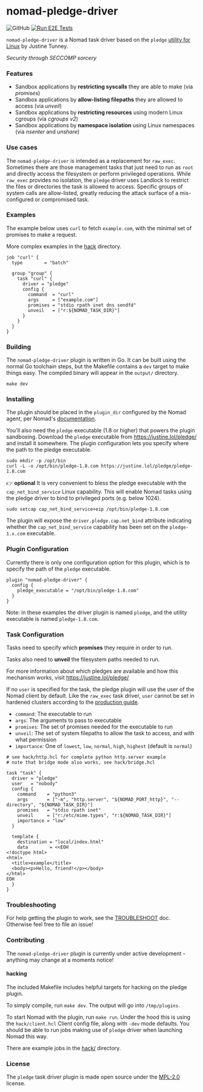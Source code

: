 # nomad-pledge-driver

![GitHub](https://img.shields.io/github/license/shoenig/nomad-pledge-driver?style=flat-square)
[![Run E2E Tests](https://github.com/shoenig/nomad-pledge-driver/actions/workflows/e2e.yaml/badge.svg)](https://github.com/shoenig/nomad-pledge-driver/actions/workflows/e2e.yaml)

`nomad-pledge-driver` is a Nomad task driver based on the `pledge` [utility for Linux](https://justine.lol/pledge/) by Justine Tunney.

*Security through SECCOMP sorcery*

### Features

- Sandbox applications by **restricting syscalls** they are able to make (via _promises_)
- Sandbox applications by **allow-listing filepaths** they are allowed to access (via _unveil_)
- Sandbox applications by **restricting resources** using modern Linux cgroups (via _cgroups v2_)
- Sandbox applications by **namespace isolation** using Linux namespaces (via _nsenter_ and _unshare_)

### Use cases

The `nomad-pledge-driver` is intended as a replacement for `raw_exec`. Sometimes
there are those management tasks that just need to run as `root` and directly
access the filesystem or perform privileged operations. While `raw_exec`
provides no isolation, the `pledge` driver uses Landlock to restrict the files
or directories the task is allowed to access. Specific groups of system calls
are allow-listed, greatly  reducing the attack surface of a mis- configured or
compromised task.
  
### Examples

The example below uses `curl` to fetch `example.com`, with the minimal set of promises to make a request.

More complex examples in the [hack](hack) directory.

```hcl
job "curl" {
  type        = "batch"

  group "group" {
    task "curl" {
      driver = "pledge"
      config {
        command  = "curl"
        args     = ["example.com"]
        promises = "stdio rpath inet dns sendfd"
        unveil   = ["r:${NOMAD_TASK_DIR}"]
      }
    }
  }
}
```

### Building

The `nomad-pledge-driver` plugin is written in Go. It can be built using the normal Go toolchain steps, but
the Makefile contains a `dev` target to make things easy. The compiled binary will appear in the `output/`
directory.

```shell
make dev
```

### Installing 

The plugin should be placed in the `plugin_dir` configured by the Nomad agent, per Nomad's [documentation](https://www.nomadproject.io/docs/configuration#plugin_dir).

You'll also need the `pledge` executable (1.8 or higher) that powers the plugin sandboxing.
Download the `pledge` executable from https://justine.lol/pledge/ and install it somewhere.
The plugin configuration lets you specify where the path to the pledge executable.

```shell
sudo mkdir -p /opt/bin
curl -L -o /opt/bin/pledge-1.8.com https://justine.lol/pledge/pledge-1.8.com
```

:point_right: **optional** It is very convenient to bless the pledge executable with the `cap_net_bind_service`
Linux capability. This will enable Nomad tasks using the pledge driver to bind to privileged
ports (e.g. below 1024).

```shell
sudo setcap cap_net_bind_service+eip /opt/bin/pledge-1.8.com
```

The plugin will expose the `driver.pledge.cap.net_bind` attribute indicating whether
the `cap_net_bind_service` capability has been set on the `pledge-1.x.com` executable.

### Plugin Configuration

Currently there is only one configuration option for this plugin, which is to specify the path of the `pledge` executable.

```hcl
plugin "nomad-pledge-driver" {
  config {
    pledge_executable = "/opt/bin/pledge-1.8.com"
  }
}
```

Note: in these examples the driver plugin is named `pledge`, and the utility executable is named `pledge-1.8.com`. 

### Task Configuration

Tasks need to specify which **promises** they require in order to run.

Tasks also need to **unveil** the filesystem paths needed to run.

For more information about which pledges are available and how this mechanism works, visit https://justine.lol/pledge/

If no `user` is specified for the task, the pledge plugin will use the user of
the Nomad client by default. Like the `raw_exec` task driver, `user` cannot be
set in hardened clusters according to the [production guide](https://developer.hashicorp.com/nomad/docs/install/production/requirements#user-permissions).

- `command`: The executable to run
- `args`: The arguments to pass to executable
- `promises`: The set of promises needed for the executable to run
- `unveil`: The set of system filepaths to allow the task to access, and with what permission
- `importance`: One of `lowest`, `low`, `normal`, `high`, `highest` (default is `normal`)

```hcl
# see hack/http.hcl for complete python http.server example
# note that bridge mode also works, see hack/bridge.hcl

task "task" {
  driver = "pledge"
  user   = "nobody"
  config {
    command    = "python3"
    args       = ["-m", "http.server", "${NOMAD_PORT_http}", "--directory", "${NOMAD_TASK_DIR}"]
    promises   = "stdio rpath inet"
    unveil     = ["r:/etc/mime.types", "r:${NOMAD_TASK_DIR}"]
    importance = "low"
  }

  template {
    destination = "local/index.html"
    data        = <<EOH
<!doctype html>
<html>
  <title>example</title>
  <body><p>Hello, friend!</p></body>
</html>
EOH
  }
}
```

### Troubleshooting

For help getting the plugin to work, see the [TROUBLESHOOT](TROUBLESHOOT.md) doc.
Otherwise feel free to file an issue!

### Contributing

The `nomad-pledge-driver` plugin is currently under active development - anything may change at a moments notice!

#### hacking

The included Makefile includes helpful targets for hacking on the pledge plugin.

To simply compile, run `make dev`. The output will go into `/tmp/plugins`.

To start Nomad with the plugin, run `make run`. Under the hood this is using the `hack/client.hcl` Client
config file, along with `-dev` mode defaults. You should be able to run jobs making use of `pledge` driver
when launching Nomad this way.

There are example jobs in the [hack/](hack) directory.

### License

The `pledge` task driver plugin is made open source under the [MPL-2.0](LICENSE) license.
